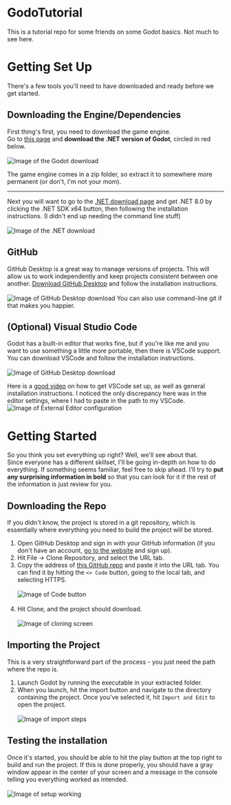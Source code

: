 # GodoTutorial
This is a tutorial repo for some friends on some Godot basics. Not much to see here.





# Getting Set Up
There's a few tools you'll need to have downloaded and ready before we get started.
## Downloading the Engine/Dependencies
First thing's first, you need to download the game engine. <br>Go to [this page](https://godotengine.org/download/windows/) and **download the .NET version of Godot**, circled in red below.<br><br>
![Image of the Godot download](./DocSupport/download_godot_dot_net.png)

The game engine comes in a zip folder, so extract it to somewhere more permanent (or don't, I'm not your mom).

---

Next you will want to go to the [.NET download page](https://dotnet.microsoft.com/en-us/download) and get .NET 8.0 by clicking the .NET SDK x64 button, then following the installation instructions. (I didn't end up needing the command line stuff)<br><br>
![Image of the .NET download](./DocSupport/download_dot_net_sdk.png)

## GitHub
GitHub Desktop is a great way to manage versions of projects. This will allow us to work independently and keep projects consistent between one another. [Download GitHub Desktop](https://desktop.github.com/) and follow the installation instructions.<br><br>
![Image of GitHub Desktop download](./DocSupport/download_github_desktop.png)
You can also use command-line git if that makes you happier.

## (Optional) Visual Studio Code
Godot has a built-in editor that works fine, but if you're like me and you want to use something a little more portable, then there is VSCode support. You can download VSCode and follow the installation instructions.<br><br>
![Image of GitHub Desktop download](./DocSupport/download_vs_code.png)

Here is a [good video](https://youtu.be/egtBFbWz7N4?si=qkvJw5ZxDrjRuPw9) on how to get VSCode set up, as well as general installation instructions. I noticed the only discrepancy here was in the editor settings, where I had to paste in the path to my VSCode.
![Image of External Editor configuration](./DocSupport/external_editor_settings.png)

# Getting Started
So you think you set everything up right? Well, we'll see about that.<br>
Since everyone has a different skillset, I'll be going in-depth on how to do everything. If something seems familiar, feel free to skip ahead. I'll try to **put any surprising information in bold** so that you can look for it if the rest of the information is just review for you.

## Downloading the Repo
If you didn't know, the project is stored in a git repository, which is essentially where everything you need to build the project will be stored.

1. Open GitHub Desktop and sign in with your GitHub information (if you don't have an account, [go to the website](https://github.com) and sign up).
2. Hit File -> Clone Repository, and select the URL tab.
3. Copy the address of [this GitHub repo](https://github.com/Shropp/GodoTutorial) and paste it into the URL tab. You can find it by hitting the ```<> Code``` button, going to the local tab, and selecting HTTPS.<br><br>
![Image of Code button](./DocSupport/github_code_link.png)<br><br>
4. Hit Clone, and the project should download.<br><br>
![Image of cloning screen](./DocSupport/github_desktop_clone_project.png)

## Importing the Project
This is a very straightforward part of the process - you just need the path where the repo is.
1. Launch Godot by running the executable in your extracted folder.
2. When you launch, hit the import button and navigate to the directory containing the project. Once you've selected it, hit ```Import and Edit``` to open the project.<br><br>
![Image of import steps](./DocSupport/godot_import_and_edit.png)

## Testing the installation
Once it's started, you should be able to hit the play button at the top right to build and run the project. If this is done properly, you should have a gray window appear in the center of your screen and a message in the console telling you everything worked as intended.<br><br>
![Image of setup working](./DocSupport/godot_setup_complete.png)